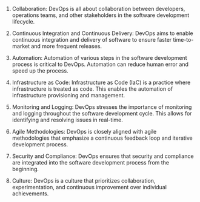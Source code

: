 

1. Collaboration: DevOps is all about collaboration between developers, operations teams, and other stakeholders in the software development lifecycle.

2. Continuous Integration and Continuous Delivery: DevOps aims to enable continuous integration and delivery of software to ensure faster time-to-market and more frequent releases.

3. Automation: Automation of various steps in the software development process is critical to DevOps. Automation can reduce human error and speed up the process.

4. Infrastructure as Code: Infrastructure as Code (IaC) is a practice where infrastructure is treated as code. This enables the automation of infrastructure provisioning and management.

5. Monitoring and Logging: DevOps stresses the importance of monitoring and logging throughout the software development cycle. This allows for identifying and resolving issues in real-time.

6. Agile Methodologies: DevOps is closely aligned with agile methodologies that emphasize a continuous feedback loop and iterative development process.

7. Security and Compliance: DevOps ensures that security and compliance are integrated into the software development process from the beginning.

8. Culture: DevOps is a culture that prioritizes collaboration, experimentation, and continuous improvement over individual achievements.